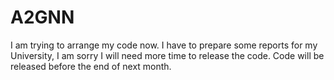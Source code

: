 # A2GNN
I am trying to arrange my code now.
I have to prepare some reports for my University, I am sorry I will need more time to release the code.
Code will be released before the end of next month.
